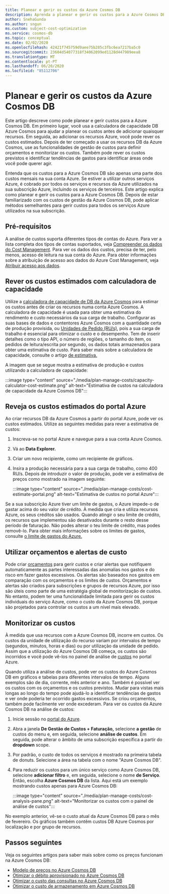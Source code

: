 ```yaml
---
title: Planear e gerir os custos da Azure Cosmos DB
description: Aprenda a planear e gerir os custos para a Azure Cosmos DB utilizando a análise de custos no portal Azure.
author: SnehaGunda
ms.author: sngun
ms.custom: subject-cost-optimization
ms.service: cosmos-db
ms.topic: conceptual
ms.date: 02/02/2020
ms.openlocfilehash: 42421f745759d9aee75b285c3fbc6ea7217ba5c0
ms.sourcegitcommit: 23604d54077318f34062099ed1128d447989eea8
ms.translationtype: MT
ms.contentlocale: pt-PT
ms.lasthandoff: 06/20/2020
ms.locfileid: "85112706"
---
```

# <a name="plan-and-manage-costs-for-azure-cosmos-db"></a>Planear e gerir os custos da Azure Cosmos DB

Este artigo descreve como pode planear e gerir custos para a Azure Cosmos DB. Em primeiro lugar, você usa a calculadora de capacidade DB Azure Cosmos para ajudar a planear os custos antes de adicionar quaisquer recursos. Em seguida, ao adicionar os recursos Azure, você pode rever os custos estimados. Depois de ter começado a usar os recursos DB da Azure Cosmos, use as funcionalidades de gestão de custos para definir orçamentos e monitorizar os custos. Também pode rever os custos previstos e identificar tendências de gastos para identificar áreas onde você pode querer agir.

Entenda que os custos para a Azure Cosmos DB são apenas uma parte dos custos mensais na sua conta Azure. Se estiver a utilizar outros serviços Azure, é cobrado por todos os serviços e recursos da Azure utilizados na sua subscrição Azure, incluindo os serviços de terceiros. Este artigo explica como planear e gerir os custos para a Azure Cosmos DB. Depois de estar familiarizado com os custos de gestão da Azure Cosmos DB, pode aplicar métodos semelhantes para gerir custos para todos os serviços Azure utilizados na sua subscrição.

## <a name="prerequisites"></a>Pré-requisitos

A análise de custos suporta diferentes tipos de contas do Azure. Para ver a lista completa dos tipos de contas suportados, veja [Compreender os dados do Cost Management](../cost-management-billing/costs/understand-cost-mgt-data.md). Para ver os dados dos custos, precisa de ter, pelo menos, acesso de leitura na sua conta do Azure. Para obter informações sobre a atribuição de acesso aos dados do Azure Cost Management, veja [Atribuir acesso aos dados](../cost-management-billing/costs/assign-access-acm-data.md).

## <a name="review-estimated-costs-with-capacity-calculator"></a>Rever os custos estimados com calculadora de capacidade

Utilize a [calculadora de capacidade de DB da Azure Cosmos](https://cosmos.azure.com/capacitycalculator/) para estimar os custos antes de criar os recursos numa conta Azure Cosmos. A calculadora de capacidade é usada para obter uma estimativa do rendimento e custo necessários da sua carga de trabalho. Configurar as suas bases de dados e contentores Azure Cosmos com a quantidade certa de produção provisida, ou [Unidades de Pedido (RU/s)](request-units.md), pois a sua carga de trabalho é essencial para otimizar o custo e o desempenho. Tem de inserir detalhes como o tipo API, o número de regiões, o tamanho do item, os pedidos de leitura/escrita por segundo, os dados totais armazenados para obter uma estimativa de custo. Para saber mais sobre a calculadora de capacidade, consulte o artigo [de estimativa.](estimate-ru-with-capacity-planner.md)

A imagem que se segue mostra a estimativa de produção e custos utilizando a calculadora de capacidade:

:::image type="content" source="./media/plan-manage-costs/capacity-calculator-cost-estimate.png" alt-text="Estimativa de custos na calculadora de capacidade da Azure Cosmos DB":::

## <a name="review-estimated-costs-from-the-azure-portal"></a>Reveja os custos estimados do portal Azure

Ao criar recursos DB da Azure Cosmos a partir do portal Azure, pode ver os custos estimados. Utilize as seguintes medidas para rever a estimativa de custos:

1. Inscreva-se no portal Azure e navegue para a sua conta Azure Cosmos.
1. Vá ao **Data Explorer.**
1. Criar um novo recipiente, como um recipiente de gráficos.
1. Insira a produção necessária para a sua carga de trabalho, como 400 RU/s. Depois de introduzir o valor de produção, pode ver a estimativa de preços como mostrado na imagem seguinte:

   :::image type="content" source="./media/plan-manage-costs/cost-estimate-portal.png" alt-text="Estimativa de custos no portal Azure":::

Se a sua subscrição Azure tiver um limite de gastos, o Azure impede-o de gastar acima do seu valor de crédito. À medida que cria e utiliza recursos Azure, os seus créditos são usados. Quando atingir o seu limite de crédito, os recursos que implementou são desativados durante o resto desse período de faturação. Não podes alterar o teu limite de crédito, mas podes removê-lo. Para obter mais informações sobre os limites de gastos, consulte [o limite de gastos do Azure.](../billing/billing-spending-limit.md)

## <a name="use-budgets-and-cost-alerts"></a>Utilizar orçamentos e alertas de custo

Pode criar [orçamentos](../cost-management/tutorial-acm-create-budgets.md) para gerir custos e criar alertas que notifiquem automaticamente as partes interessadas das anomalias nos gastos e do risco em fazer gastos excessivos. Os alertas são baseados nos gastos em comparação com os orçamentos e os limites de custos. Orçamentos e alertas são criados para subscrições e grupos de recursos Azure, por isso são úteis como parte de uma estratégia global de monitorização de custos. No entanto, podem ter uma funcionalidade limitada para gerir os custos individuais do serviço Azure, como o custo da Azure Cosmos DB, porque são projetados para controlar os custos a um nível mais elevado.

## <a name="monitor-costs"></a>Monitorizar os custos

À medida que usa recursos com a Azure Cosmos DB, incorre em custos. Os custos da unidade de utilização do recurso variam por intervalos de tempo (segundos, minutos, horas e dias) ou por utilização da unidade de pedido. Assim que a utilização do Azure Cosmos DB começa, os custos são incorridos e você pode vê-los no painel de análise de [custos](../cost-management/quick-acm-cost-analysis.md) no portal Azure.

Quando utiliza a análise de custos, pode ver os custos do Azure Cosmos DB em gráficos e tabelas para diferentes intervalos de tempo. Alguns exemplos são de dia, corrente, mês anterior e ano. Também é possível ver os custos com os orçamentos e os custos previstos. Mudar para vistas mais longas ao longo do tempo pode ajudá-lo a identificar tendências de gastos e ver onde poderia ter ocorrido gastos excessivos. Se criou orçamentos, também pode facilmente ver onde excederam. Para ver os custos da Azure Cosmos DB na análise de custos:

1. Inicie sessão no [portal do Azure](https://portal.azure.com).

1. Abra a janela **De Gestão de Custos + Faturação,** selecione **a gestão** de custos do menu e, em seguida, selecione **análise de custos**. Em seguida, pode alterar o âmbito de uma subscrição específica a partir do **dropdown** scope.

1. Por padrão, o custo de todos os serviços é mostrado na primeira tabela de donuts. Selecione a área na tabela com o nome "Azure Cosmos DB".

1. Para reduzir os custos para um único serviço como Azure Cosmos DB, selecione **adicionar filtro** e, em seguida, selecione o nome **de Serviço**. Então, escolha **Azure Cosmos DB** da lista. Aqui está um exemplo mostrando custos apenas para Azure Cosmos DB:
 
   :::image type="content" source="./media/plan-manage-costs/cost-analysis-pane.png" alt-text="Monitorizar os custos com o painel de análise de custos":::

No exemplo anterior, vê-se o custo atual da Azure Cosmos DB para o mês de fevereiro. Os gráficos também contêm custos DB Azure Cosmos por localização e por grupo de recursos.

## <a name="next-steps"></a>Passos seguintes

Veja os seguintes artigos para saber mais sobre como os preços funcionam na Azure Cosmos DB:

* [Modelo de preços no Azure Cosmos DB](how-pricing-works.md)
* [Otimizar o débito aprovisionado no Azure Cosmos DB](optimize-cost-throughput.md)
* [Otimizar o custo das consultas no Azure Cosmos DB](optimize-cost-queries.md)
* [Otimizar o custo de armazenamento em Azure Cosmos DB](optimize-cost-storage.md)